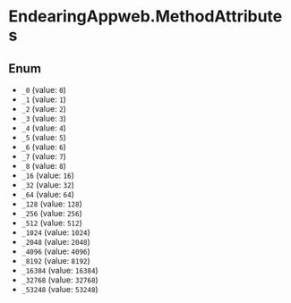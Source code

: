 # EndearingAppweb.MethodAttributes

## Enum

* `_0` (value: `0`)
* `_1` (value: `1`)
* `_2` (value: `2`)
* `_3` (value: `3`)
* `_4` (value: `4`)
* `_5` (value: `5`)
* `_6` (value: `6`)
* `_7` (value: `7`)
* `_8` (value: `8`)
* `_16` (value: `16`)
* `_32` (value: `32`)
* `_64` (value: `64`)
* `_128` (value: `128`)
* `_256` (value: `256`)
* `_512` (value: `512`)
* `_1024` (value: `1024`)
* `_2048` (value: `2048`)
* `_4096` (value: `4096`)
* `_8192` (value: `8192`)
* `_16384` (value: `16384`)
* `_32768` (value: `32768`)
* `_53248` (value: `53248`)
